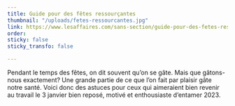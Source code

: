 ```yaml
---
title: Guide pour des fêtes ressourçantes
thumbnail: "/uploads/fetes-ressourcantes.jpg"
link: https://www.lesaffaires.com/sans-section/guide-pour-des-fetes-ressourcantes-2/
order: 
sticky: false
sticky_transfo: false

---
```

Pendant le temps des fêtes, on dit souvent qu’on se gâte. Mais que gâtons-nous exactement? Une grande partie de ce que l’on fait par plaisir gâte notre santé. Voici donc des astuces pour ceux qui aimeraient bien revenir au travail le 3 janvier bien reposé, motivé et enthousiaste d’entamer 2023.
